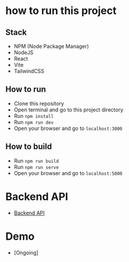 # how to run this project

## Stack
- NPM (Node Package Manager)
- NodeJS
- React
- Vite
- TailwindCSS

## How to run
- Clone this repository
- Open terminal and go to this project directory
- Run `npm install`
- Run `npm run dev`
- Open your browser and go to `localhost:3000`

## How to build
- Run `npm run build`
- Run `npm run serve`
- Open your browser and go to `localhost:5000`

# Backend API
- [Backend API](https://github.com/febriaricandra/onlineAttendanceSystem)

# Demo
- [Ongoing]

